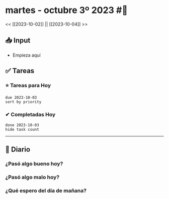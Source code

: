 # martes -  octubre 3º 2023 #📖

<< [[2023-10-02]] || [[2023-10-04]] >>

## 📥 Input
- Empieza aquí

## ✅ Tareas
### ⭐ Tareas para Hoy
```tasks
due 2023-10-03
sort by priority
```

### ✔ Completadas Hoy
```tasks
done 2023-10-03
hide task count
```

***
## 📔 Diario
### ¿Pasó algo bueno hoy?

### ¿Pasó algo malo hoy?

### ¿Qué espero del día de mañana?